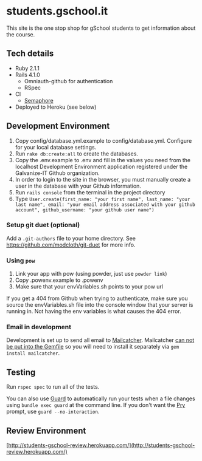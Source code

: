# students.gschool.it

This site is the one stop shop for gSchool students to get information about the course.

## Tech details

* Ruby 2.1.1
* Rails 4.1.0
  * Omniauth-github for authentication
  * RSpec
* CI
  * [Semaphore](https://semaphoreapp.com/Galvanize-dev/students-gschool-it)
* Deployed to Heroku (see below)


## Development Environment

1. Copy config/database.yml.example to config/database.yml. Configure for your local database settings.
1. Run `rake db:create:all` to create the databases.
1. Copy the .env.example to .env and fill in the values you need from the localhost Development Environment application registered under the Galvanize-IT Github organization.
1. In order to login to the site in the browser, you must manually create a user in the database with your Github information.
 1. Run `rails console` from the terminal in the project directory
 2. Type `User.create(first_name: "your first name", last_name: "your last name", email: "your email address associated with your github account", github_username: "your github user name")`

### Setup git duet (optional)

Add a `.git-authors` file to your home directory.  See https://github.com/modcloth/git-duet for more info.

### Using `pow`

1. Link your app with pow (using powder, just use `powder link`)
1. Copy .powenv.example to .powenv
1. Make sure that your envVariables.sh points to your pow url

If you get a 404 from Github when trying to authenticate, make sure you source the envVariables.sh file into the console
window that your server is running in. Not having the env variables is what causes the 404 error.

### Email in development
Development is set up to send all email to [Mailcatcher](http://mailcatcher.me/). Mailcatcher [can not be put into the Gemfile](http://mailcatcher.me/#bundler) so you will need to install it separately via `gem install mailcatcher`.

## Testing
Run `rspec spec` to run all of the tests.

You can also use [Guard](https://github.com/guard/guard) to automatically run your tests when a file changes using
`bundle exec guard` at the command line. If you don't want the [Pry](https://github.com/pry/pry) prompt, use `guard --no-interaction`.

## Review Environment
[http://students-gschool-review.herokuapp.com/](http://students-gschool-review.herokuapp.com/)
